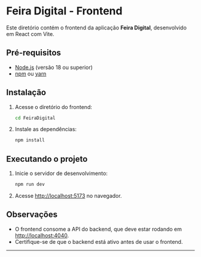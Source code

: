 # Feira Digital - Frontend

Este diretório contém o frontend da aplicação **Feira Digital**, desenvolvido em React com Vite.

## Pré-requisitos

- [Node.js](https://nodejs.org/) (versão 18 ou superior)
- [npm](https://www.npmjs.com/) ou [yarn](https://yarnpkg.com/)

## Instalação

1. Acesse o diretório do frontend:
    ```bash
    cd FeiraDigital
    ```

2. Instale as dependências:
    ```bash
    npm install
    ```

## Executando o projeto

1. Inicie o servidor de desenvolvimento:
    ```bash
    npm run dev
    ```

2. Acesse [http://localhost:5173](http://localhost:5173) no navegador.

## Observações

- O frontend consome a API do backend, que deve estar rodando em [http://localhost:4040](http://localhost:4040).
- Certifique-se de que o backend está ativo antes de usar o frontend.

---